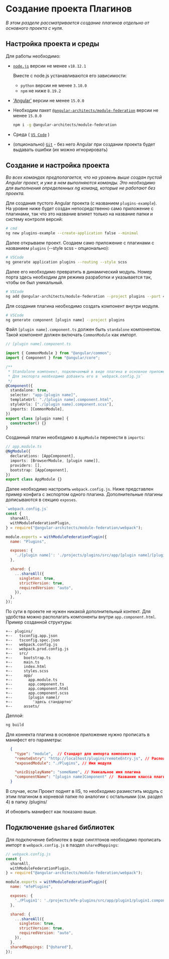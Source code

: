 # Создание проекта Плагинов

<i>В этом разделе рассматривается создание плагинов отдельно от основного проекта с нуля.</i>

## Настройка проекта и среды

Для работы необходимо:

* [`node.js`](https://nodejs.org/en/) версии не менее `v18.12.1`

  Вместе с node.js устанавливаются его зависимости:
  * `python` версии не менее `3.10.0`
  * `npm` не ниже `8.19.2`

* ['Angular'](https://angular.io/guide/setup-local) версии не менее `15.0.0`

* Необходим пакет [`@angular-architects/module-federation`](https://www.npmjs.com/package/@angular-architects/module-federation) версии не менее `15.0.0`
  ```bash
  npm i -g @angular-architects/module-federation
  ```

* Среда ( [`VS Code`](https://code.visualstudio.com/) )

* (опционально) [`Git`](`https://git-scm.com/`) - без него Angular при создании проекта будет выдавать ошибки (их можно игнорировать)

## Создание и настройка проекта

<i>Во всех командах предполагается, что на уровень выше создан пустой Angular проект, и уже в нем выполняются команды. Это необходимо для выполнения определенных ng команд, которые не работают без проекта.</i>

Для создания пустого Angular проекта (с названием `plugins-example`). На уровне ниже будет создан непосредственно само приложение с плагинами, так что это название влияет только на название папки и систему контроля версий:

```bash
# cmd
ng new plugins-example --create-application false --minimal
```

Далее открываем проект.
Создаем само приложение с плагинами с названием `plugins` (--style scss - опционально):

```bash
# VSCode
ng generate application plugins --routing --style scss
```

Далее его необходимо превратить в динамический модуль. Номер порта здесь необходим для режима разработки и указывается так, чтобы он был уникальный.

```bash
# VSCode
ng add @angular-architects/module-federation --project plugins --port 4201 --type remote
```

Для создания плагина необходимо создать компонент внутри модуля.

```bash
# VSCode
ng generate component [plugin name] --project plugins
```

Файл `[plugin name].component.ts` должен быть `standalone` компонентом. Такой компонент должен включать `CommonModule` как импорт.

```ts
// [plugin name].component.ts

import { CommonModule } from "@angular/common";
import { Component } from "@angular/core";

/**
 * Standalone компонент, подключаемый в виде плагина в основное приложение
 * Для экспорта необходимо добавить его в `webpack.config.js`
 */
@Component({
  standalone: true,
  selector: "app-[plugin name]",
  templateUrl: "./[plugin name].component.html",
  styleUrls: ["./[plugin name].component.scss"],
  imports: [CommonModule],
})
export class [plugin name] {
  constructor() {}
}
```

Созданный плагин необходимо в `AppModule` перенести в `imports`:
```ts
// app.module.ts
@NgModule({
  declarations: [AppComponent],
  imports: [BrowserModule, [plugin name]],
  providers: [],
  bootstrap: [AppComponent],
})
export class AppModule {}
```

Далее необходимо настроить `webpack.config.js`. Ниже представлен пример конфига с экспортом одного плагина. Дополнительные плагины дописываются в секцию `exposes`.

```js
`webpack.config.js`
const {
  shareAll,
  withModuleFederationPlugin,
} = require("@angular-architects/module-federation/webpack");

module.exports = withModuleFederationPlugin({
  name: "Plugins",

  exposes: {
    './[plugin name]': './projects/plugins/src/app/[plugin name]/[plugin name].component.ts'
  },

  shared: {
    ...shareAll({
      singleton: true,
      strictVersion: true,
      requiredVersion: "auto",
    }),
  },
});
```

По сути в проекте не нужен никакой дополнительный контект. Для удобства можно располагать компоненты внутри `app.component.html`. Пример созданной структуры:
```
+-- plugins/
+--   tsconfig.app.json
+--   tsconfig.spec.json
+--   webpack.config.js
+--   webpack.prod.config.js
+--   src/
+--     bootstrap.ts
+--     main.ts
+--     index.html
+--     styles.scss
+--     app/
+--       app.module.ts
+--       app.component.ts
+--       app.component.html
+--       app.component.scss
+--       [plugin name]/
+--         'здесь стандартно'
+--     assets/
```

Деплой:
```bash
ng build
```

Для коннекта плагина в основное приложение нужно прописать в манифест его параметры:

```json
  {
    "type": "module",  // Стандарт для импорта компонентов
    "remoteEntry": "http://localhost/plugins/remoteEntry.js", // Расположение плагина на сервере
    "exposedModule": "./Plugins", // Имя модуля 

    "unicDisplayName": "someName", // Уникальное имя плагина
    "componentName": "[plugin name]Component" //  Название класса плагина
  }
```

В случае, если Проект поднят в IIS, то необходимо разместить модуль с этим плагином в корневой папке по аналогии с остальными (см. раздел 4) в папку /plugins/

И обновить манифест как показано выше.

## Подключение `@shared` библиотек

Для подключение библиотек в виде синглтонов необходимо прописать импорт в `webpack.config.js` в паздел `sharedMappings`:

```js
// webpack.config.js
const {
  shareAll,
  withModuleFederationPlugin,
} = require("@angular-architects/module-federation/webpack");

module.exports = withModuleFederationPlugin({
  name: "mfePlugins",

  exposes: {
    './Plugin1': './projects/mfe-plugins/src/app/plugin1/plugin1.component.ts'
  },

  shared: {
    ...shareAll({
      singleton: true,
      strictVersion: true,
      requiredVersion: "auto",
    }),
  },
  sharedMappings: ["@shared"],
});
```
